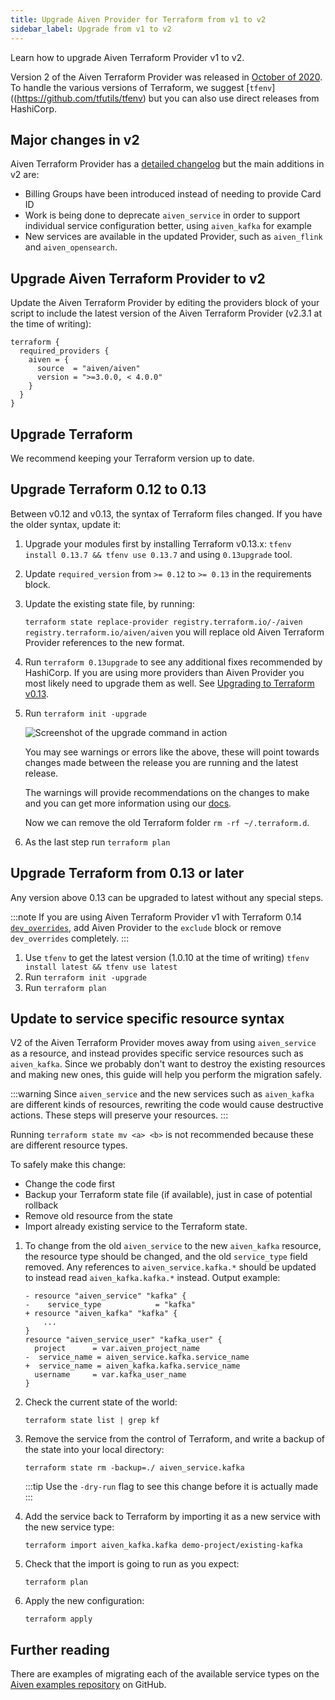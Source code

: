 ```yaml
---
title: Upgrade Aiven Provider for Terraform from v1 to v2
sidebar_label: Upgrade from v1 to v2
---
```


Learn how to upgrade Aiven Terraform Provider v1 to v2.

Version 2 of the Aiven Terraform Provider was released in [October of 2020](https://aiven.io/blog/aiven-terraform-provider-v2-release).
To handle the various versions of Terraform, we suggest
[`tfenv`]((https://github.com/tfutils/tfenv) but you can also use direct releases from HashiCorp.

## Major changes in v2

Aiven Terraform Provider has a [detailed
changelog](https://github.com/aiven/terraform-provider-aiven/blob/master/CHANGELOG.md)
but the main additions in v2 are:

-   Billing Groups have been introduced instead of needing to provide
    Card ID
-   Work is being done to deprecate `aiven_service` in order to support
    individual service configuration better, using `aiven_kafka` for
    example
-   New services are available in the updated Provider, such as
    `aiven_flink` and `aiven_opensearch`.

## Upgrade Aiven Terraform Provider to v2

Update the Aiven Terraform Provider by editing the providers block of
your script to include the latest version of the Aiven Terraform
Provider (v2.3.1 at the time of writing):

```hcl
terraform {
  required_providers {
    aiven = {
      source  = "aiven/aiven"
      version = ">=3.0.0, < 4.0.0"
    }
  }
}
```

## Upgrade Terraform

We recommend keeping your Terraform version up to date.

## Upgrade Terraform 0.12 to 0.13

Between v0.12 and v0.13, the syntax of Terraform files changed. If you
have the older syntax, update it:

1.  Upgrade your modules first by installing Terraform v0.13.x:
    `tfenv install 0.13.7 && tfenv use 0.13.7` and using
    `0.13upgrade` tool.

1.  Update `required_version` from `>= 0.12` to `>= 0.13` in the
    requirements block.

1.  Update the existing state file, by running:

    `terraform state replace-provider registry.terraform.io/-/aiven registry.terraform.io/aiven/aiven`
    you will replace old Aiven Terraform Provider references to the new
    format.

1.  Run `terraform 0.13upgrade` to see any additional fixes recommended
    by HashiCorp. If you are using more providers than Aiven Provider
    you most likely need to upgrade them as well. See
    [Upgrading to Terraform v0.13](https://www.terraform.io/upgrade-guides/0-13.html).

1.  Run `terraform init -upgrade`

    ![Screenshot of the upgrade command in action](/images/content/tools/terraform/terraform-upgrade.jpg)

    You may see warnings or errors like the above, these will point
    towards changes made between the release you are running and the
    latest release.

    The warnings will provide recommendations on the changes to make and
    you can get more information using our
    [docs](https://registry.terraform.io/providers/aiven/aiven/latest/docs).

    Now we can remove the old Terraform folder `rm -rf ~/.terraform.d`.

1.  As the last step run `terraform plan`

## Upgrade Terraform from 0.13 or later

Any version above 0.13 can be upgraded to latest without any special
steps.

:::note
If you are using Aiven Terraform Provider v1 with Terraform 0.14
[`dev_overrides`](https://www.terraform.io/cli/config/config-file), add Aiven Provider to the `exclude` block or remove
`dev_overrides` completely.
:::

1.  Use `tfenv` to get the latest version (1.0.10 at the time of
    writing) `tfenv install latest && tfenv use latest`
1.  Run `terraform init -upgrade`
1.  Run `terraform plan`

## Update to service specific resource syntax

<!-- vale off -->
V2 of the Aiven Terraform Provider moves away from using `aiven_service`
as a resource, and instead provides specific service resources such as
`aiven_kafka`. Since we probably don't want to destroy the existing
resources and making new ones, this guide will help you perform the
migration safely.

:::warning
Since `aiven_service` and the new services such as `aiven_kafka` are
different kinds of resources, rewriting the code would cause
destructive actions. These steps will preserve your resources.
:::
<!-- vale on -->
Running `terraform state mv <a> <b>` is not
recommended because these are different resource types.

To safely make this change:

-   Change the code first
-   Backup your Terraform state file (if available), just in case of
    potential rollback
-   Remove old resource from the state
-   Import already existing service to the Terraform state.

1.  To change from the old `aiven_service` to the new `aiven_kafka`
    resource, the resource type should be changed, and the old
    `service_type` field removed. Any references to
    `aiven_service.kafka.*` should be updated to instead read
    `aiven_kafka.kafka.*` instead. Output example:

    ```
    - resource "aiven_service" "kafka" {
    -    service_type            = "kafka"
    + resource "aiven_kafka" "kafka" {
        ...
    }
    resource "aiven_service_user" "kafka_user" {
      project      = var.aiven_project_name
    -  service_name = aiven_service.kafka.service_name
    +  service_name = aiven_kafka.kafka.service_name
      username     = var.kafka_user_name
    }
    ```

1.  Check the current state of the world:

    ```
    terraform state list | grep kf
    ```

1.  Remove the service from the control of Terraform, and write a backup
    of the state into your local directory:

    ```
    terraform state rm -backup=./ aiven_service.kafka
    ```

    :::tip
    Use the `-dry-run` flag to see this change before it is actually
    made
    :::

1.  Add the service back to Terraform by importing it as a new service
    with the new service type:

    ```
    terraform import aiven_kafka.kafka demo-project/existing-kafka
    ```

1.  Check that the import is going to run as you expect:

    ```
    terraform plan
    ```

1.  Apply the new configuration:

    ```
    terraform apply
    ```

## Further reading

There are examples of migrating each of the available service types on
the [Aiven examples
repository](https://github.com/aiven/aiven-examples/tree/master/terraform)
on GitHub.
